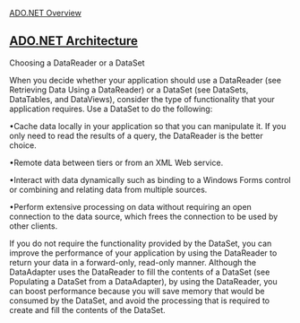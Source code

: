 ﻿[ADO.NET Overview](https://msdn.microsoft.com/en-us/library/h43ks021(v=vs.110).aspx)



## [ADO.NET Architecture](https://msdn.microsoft.com/en-us/library/27y4ybxw(v=vs.110).aspx)


Choosing a DataReader or a DataSet



When you decide whether your application should use a DataReader (see Retrieving Data Using a DataReader) or a DataSet (see DataSets, DataTables, and DataViews), consider the type of functionality that your application requires. Use a DataSet to do the following:

•Cache data locally in your application so that you can manipulate it. If you only need to read the results of a query, the DataReader is the better choice.


•Remote data between tiers or from an XML Web service.


•Interact with data dynamically such as binding to a Windows Forms control or combining and relating data from multiple sources.


•Perform extensive processing on data without requiring an open connection to the data source, which frees the connection to be used by other clients.


If you do not require the functionality provided by the DataSet, you can improve the performance of your application by using the DataReader to return your data in a forward-only, read-only manner. Although the DataAdapter uses the DataReader to fill the contents of a DataSet (see Populating a DataSet from a DataAdapter), by using the DataReader, you can boost performance because you will save memory that would be consumed by the DataSet, and avoid the processing that is required to create and fill the contents of the DataSet.
